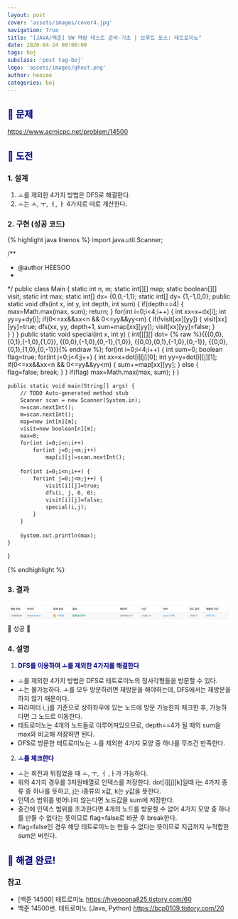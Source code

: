 ```yaml
---
layout: post
cover: 'assets/images/cover4.jpg'
navigation: True
title: "[JAVA/백준] SW 역량 테스트 준비-기초 | 브루트 포스: 테트로미노"
date: 2020-04-24 00:00:00
tags: boj
subclass: 'post tag-boj'
logo: 'assets/images/ghost.png'
author: heesoo
categories: boj
---
```

## <span style="color:navy">👀 문제</span>
<https://www.acmicpc.net/problem/14500>

## <span style="color:navy">👊 도전</span>

### 1. 설계
1. ㅗ를 제외한 4가지 방법은 DFS로 해결한다.
2. ㅗ는 ㅗ, ㅜ, ㅓ, ㅏ 4가지로 따로 계산한다.

### 2. 구현 (성공 코드)
{% highlight java linenos %}
import java.util.Scanner;

/**
 * @author HEESOO
 *
 */
public class Main {
	static int n, m;
	static int[][] map;
	static boolean[][] visit;
	static int max;
	static int[] dx= {0,0,-1,1};
	static int[] dy= {1,-1,0,0};
	public static void dfs(int x, int y, int depth, int sum) {
		if(depth==4) {
			max=Math.max(max, sum);
			return;
		}
		for(int i=0;i<4;i++) {
			int xx=x+dx[i];
			int yy=y+dy[i];
			if(0<=xx&&xx<n && 0<=yy&&yy<m) {
				if(!visit[xx][yy]) {
					visit[xx][yy]=true;
					dfs(xx, yy, depth+1, sum+map[xx][yy]);
					visit[xx][yy]=false;
				}	
			}
		}
	}
	public static void special(int x, int y) {
		int[][][] dot= {% raw %}{{{0,0},{0,1},{-1,0},{1,0}},
				{{0,0},{-1,0},{0,-1},{1,0}},
				{{0,0},{0,1},{-1,0},{0,-1}},
				{{0,0},{0,1},{1,0},{0,-1}}}{% endraw %};
		for(int i=0;i<4;i++) {
			int sum=0;
			boolean flag=true;
			for(int j=0;j<4;j++) {
				int xx=x+dot[i][j][0];
				int yy=y+dot[i][j][1];
				if(0<=xx&&xx<n && 0<=yy&&yy<m) {
					sum+=map[xx][yy];
				}
				else {
					flag=false;
					break;
				}
			}
			if(flag) max=Math.max(max, sum);
		}
	}
	
	public static void main(String[] args) {
		// TODO Auto-generated method stub
		Scanner scan = new Scanner(System.in);
		n=scan.nextInt();
		m=scan.nextInt();
		map=new int[n][m];
		visit=new boolean[n][m];
		max=0;
		for(int i=0;i<n;i++) 
			for(int j=0;j<m;j++) 
				map[i][j]=scan.nextInt();
		
		for(int i=0;i<n;i++) {
			for(int j=0;j<m;j++) {
				visit[i][j]=true;
				dfs(i, j, 0, 0);
				visit[i][j]=false;
				special(i,j);
			}
		}
		
		System.out.println(max);
	}
}

 {% endhighlight %}

### 3. 결과
![실행결과](./assets/images/200424_6.PNG)
🤟 성공 🤟  

### 4. 설명
1. **<span style="color:navy">DFS를 이용하여 ㅗ를 제외한 4가지를 해결한다</span>**
- ㅗ를 제외한 4가지 방법은 DFS로 테트로미노의 정사각형들을 방문할 수 있다.
- ㅗ는 불가능하다. ㅗ를 모두 방문하려면 재방문을 해야하는데, DFS에서는 재방문을 하지 않기 때문이다.
- 파라미터 i, j를 기준으로 상하좌우에 있는 노드에 방문 가능한지 체크한 후, 가능하다면 그 노드로 이동한다. 
- 테트로미노는 4개의 노드들로 이루어져있으므로, depth==4가 될 때의 sum을 max와 비교해 저장하면 된다.
- DFS로 방문한 테트로미노는 ㅗ를 제외한 4가지 모양 중 하나를 무조건 만족한다.
2. **<span style="color:navy">ㅗ를 체크한다</span>**
- ㅗ는 회전과 뒤집었을 때 ㅗ, ㅜ, ㅓ ,ㅏ가 가능하다.
- 위의 4가지 경우를 3차원배열로 인덱스를 저장한다. dot[i][j][k]일때 i는 4가지 종류 중 하나를 뜻하고, j는 i종류의 x값, k는 y값을 뜻한다.
- 인덱스 범위를 벗어나지 않는다면 노드값을 sum에 저장한다.
- 중간에 인덱스 범위를 초과한다면 4개의 노드를 방문할 수 없어 4가지 모양 중 하나를 만들 수 없다는 뜻이므로 flag=false로 바꾼 후 break한다.
- flag=false인 경우 해당 테트로미노는 만들 수 없다는 뜻이므로 지금까지 누적합한 sum은 버린다.

## <span style="color:navy">👏 해결 완료!</span>

### 참고
- [백준 14500] 테트로미노 <https://hyeooona825.tistory.com/60>
- 백준 14500번. 테트로미노 (Java, Python) <https://bcp0109.tistory.com/20>
